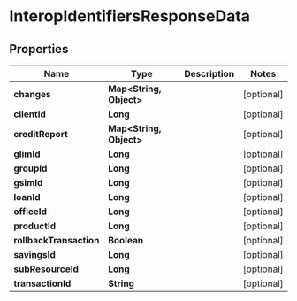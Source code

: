 

# InteropIdentifiersResponseData


## Properties

| Name | Type | Description | Notes |
|------------ | ------------- | ------------- | -------------|
|**changes** | **Map&lt;String, Object&gt;** |  |  [optional] |
|**clientId** | **Long** |  |  [optional] |
|**creditReport** | **Map&lt;String, Object&gt;** |  |  [optional] |
|**glimId** | **Long** |  |  [optional] |
|**groupId** | **Long** |  |  [optional] |
|**gsimId** | **Long** |  |  [optional] |
|**loanId** | **Long** |  |  [optional] |
|**officeId** | **Long** |  |  [optional] |
|**productId** | **Long** |  |  [optional] |
|**rollbackTransaction** | **Boolean** |  |  [optional] |
|**savingsId** | **Long** |  |  [optional] |
|**subResourceId** | **Long** |  |  [optional] |
|**transactionId** | **String** |  |  [optional] |



